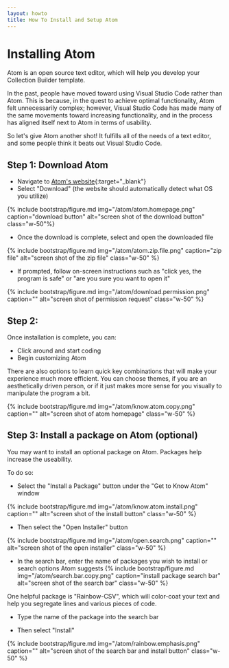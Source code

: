 ```yaml
---
layout: howto
title: How To Install and Setup Atom 
---
```

# Installing Atom 

Atom is an open source text editor, which will help you develop your Collection Builder template. 

In the past, people have moved toward using Visual Studio Code rather than Atom. This is because, in the quest to achieve optimal functionality, Atom felt unnecessarily complex; however, Visual Studio Code has made many of the same movements toward increasing functionality, and in the process has aligned itself next to Atom in terms of usability. 

So let's give Atom another shot! It fulfills all of the needs of a text editor, and some people think it beats out Visual Studio Code. 

## Step 1: Download Atom 

- Navigate to [Atom's website](https://atom.io){:target="_blank"} 
- Select "Download" (the website should automatically detect what OS you utilize)

{% include bootstrap/figure.md img="/atom/atom.homepage.png" caption="download button" alt="screen shot of the download button" class="w-50"%}

- Once the download is complete, select and open the downloaded file 

{% include bootstrap/figure.md img="/atom/atom.zip.file.png" caption="zip file" alt="screen shot of the zip file" class="w-50" %}

- If prompted, follow on-screen instructions such as "click yes, the program is safe" or "are you sure you want to open it"

{% include bootstrap/figure.md img="/atom/download.permission.png" caption="" alt="screen shot of permission request" class="w-50" %}

## Step 2:  

Once installation is complete, you can:
- Click around and start coding
- Begin customizing Atom

There are also options to learn quick key combinations that will make your experience much more efficient. You can choose themes, if you are an aesthetically driven person, or if it just makes more sense for you visually to manipulate the program a bit. 

{% include bootstrap/figure.md img="/atom/know.atom.copy.png" caption="" alt="screen shot of atom homepage" class="w-50" %}

## Step 3: Install a package on Atom (optional)

You may want to install an optional package on Atom. Packages help increase the useability. 

To do so:

- Select the "Install a Package" button under the "Get to Know Atom" window

{% include bootstrap/figure.md img="/atom/know.atom.install.png" caption="" alt="screen shot of the install button" class="w-50" %}

- Then select the "Open Installer" button

{% include bootstrap/figure.md img="/atom/open.search.png" caption="" alt="screen shot of the open installer" class="w-50" %}

- In the search bar, enter the name of packages you wish to install or search options Atom suggests 
{% include bootstrap/figure.md img="/atom/search.bar.copy.png" caption="install package search bar" alt="screen shot of the search bar" class="w-50" %}

One helpful package is "Rainbow-CSV", which will color-coat your text and help you segregate lines and various pieces of code. 

- Type the name of the package into the search bar

- Then select "Install" 

{% include bootstrap/figure.md img="/atom/rainbow.emphasis.png" caption="" alt="screen shot of the search bar and install button" class="w-50" %}
